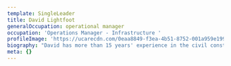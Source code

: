 ```yaml
---
template: SingleLeader
title: David Lightfoot
generalOccupation: operational manager
occupation: 'Operations Manager - Infrastructure '
profileImage: 'https://ucarecdn.com/0eaa8849-f3ea-4b51-8752-001a959e199d/'
biography: "David has more than 15 years' experience in the civil construction industry having worked on large-scale complex D&C projects, alliances and collaborative partnerships. David has extensive transport infrastructure experience working with clients such as Roads and Maritime Services, Department of Transport and Main Roads, Australian Rail Track Corporation, Queensland Rail, Brisbane City Council and Brisbane Airport Corporation. \r\n\nIn his role as the Operations Manager of SEE Civil's Infrastructure team, David is responsible for driving the high performance of SEE Civil's infrastructure projects, implementing the strategic management focus of the business and recognising and delivering opportunities that will enhance the civil infrastructure division. \r\n\nDavid's experience means he is a strong, knowledgeable and reliable leader for the infrastructure team who provides support for his team to grow and improve."
meta: {}
---
```


